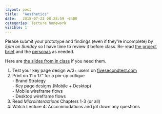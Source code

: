 ```yaml
---
layout: post
title:  "Aesthetics"
date:   2018-07-23 08:28:59 -0400
categories: lecture homework
visible: 1
---
```


Please submit your prototype and findings (even if they're incomplete) by *5pm on Sunday* so I have time to review it before class. Re-read [the project brief](https://docs.google.com/document/d/1LY8jOjdAFbNZywgRUNT113QbvzQ0QwzSc-v8tnWd3lg/edit?usp=sharing) and the [personas](https://drive.google.com/file/d/1WiU_K7eLKOYP8anvRjNOC9h9rhVjGxC-/view?usp=sharing) as needed.

Here are [the slides from in class](https://www.dropbox.com/s/4o16ojdq43pgzyp/IXD-3-Aesthetics-Workshop.pdf?dl=0) if you need them.

1. Test your key page design w/3+ users on [fivesecondtest.com](http://fivesecondtest.com)
2. Print on 11 x 17” for a pin-up critique <br>- Brand Strategy <br>- Key page designs (Mobile + Desktop) <br>- Mobile wireframe flows <br>- Desktop wireframe flows
3. Read *Microinteractions* Chapters 1-3 (or all) 
4. Watch Lecture 4: Accommodations and jot down any questions

